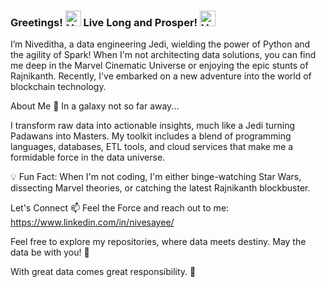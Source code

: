 ### Greetings! <img src="https://raw.githubusercontent.com/Tarikul-Islam-Anik/Animated-Fluent-Emojis/master/Emojis/Hand%20gestures/Vulcan%20Salute.png" alt="Vulcan Salute" width="25" height="25" /> Live Long and Prosper! <img src="https://raw.githubusercontent.com/Tarikul-Islam-Anik/Animated-Fluent-Emojis/master/Emojis/Hand%20gestures/Vulcan%20Salute.png" alt="Vulcan Salute" width="25" height="25" />

I’m Niveditha, a data engineering Jedi, wielding the power of Python and the agility of Spark! When I'm not architecting data solutions, you can find me deep in the Marvel Cinematic Universe or enjoying the epic stunts of Rajnikanth. Recently, I've embarked on a new adventure into the world of blockchain technology. 

About Me
🌌 In a galaxy not so far away...

I transform raw data into actionable insights, much like a Jedi turning Padawans into Masters. My toolkit includes a blend of programming languages, databases, ETL tools, and cloud services that make me a formidable force in the data universe.

💡 Fun Fact: When I'm not coding, I'm either binge-watching Star Wars, dissecting Marvel theories, or catching the latest Rajnikanth blockbuster.

Let's Connect
📫 Feel the Force and reach out to me:
https://www.linkedin.com/in/nivesayee/

Feel free to explore my repositories, where data meets destiny. May the data be with you! 🚀

With great data comes great responsibility. 🌌
